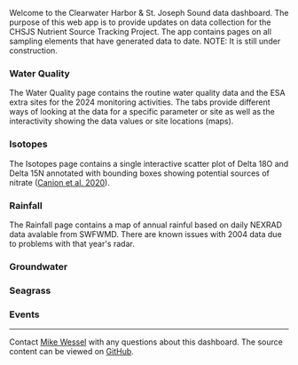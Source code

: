 Welcome to the Clearwater Harbor & St. Joseph Sound data dashboard. The purpose of this web app is to provide updates on data collection for the CHSJS Nutrient Source Tracking Project. The app contains pages on all sampling elements that have generated data to date. NOTE: It is still under construction. 

### Water Quality

The Water Quality page contains the routine water quality data and the ESA extra sites for the 2024 monitoring activities. The tabs provide different ways of looking at the data for a specific parameter or site as well as the interactivity showing the data values or site locations (maps).

### Isotopes 

The Isotopes page contains a single interactive scatter plot of Delta 18O and Delta 15N annotated with bounding boxes showing potential sources of nitrate ([Canion et al. 2020](https://doi.org/10.2113/EEG-2310)).

### Rainfall

The Rainfall page contains a map of annual rainful based on daily NEXRAD data avalable from SWFWMD. There are known issues with 2004 data due to problems with that year's radar.

### Groundwater

### Seagrass

### Events


***
Contact [Mike Wessel](mailto:mwessel@esassoc.com) with any questions about this dashboard. The source content can be viewed on [GitHub](https://github.com/EnvironmentalScienceAssociates/chsjs-dashboard).